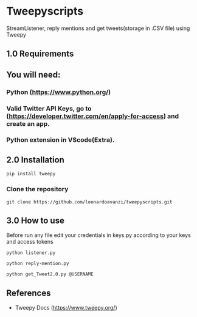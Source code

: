 # Tweepyscripts
StreamListener, reply mentions and get tweets(storage in .CSV file) using Tweepy
## 1.0 Requirements
## You will need:
### Python (https://www.python.org/)
### Valid Twitter API Keys, go to (https://developer.twitter.com/en/apply-for-access) and create an app.
### Python extension in VScode(Extra).

## 2.0 Installation
```
pip install tweepy
```
### Clone the repository
```
git clone https://github.com/leonardoavanzi/tweepyscripts.git
```
## 3.0 How to use
Before run any file edit your credentials in keys.py according to your keys and access tokens
```
python listener.py
```

```
python reply-mention.py
``` 

```
python get_Tweet2.0.py @USERNAME
```

## References
- Tweepy Docs (https://www.tweepy.org/)







